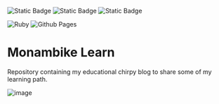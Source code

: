 <img alt="Static Badge" src="https://img.shields.io/badge/MONAMBIKE-%236c00fa?style=for-the-badge&label=MADE%20BY&labelColor=%23050505"> <img alt="Static Badge" src="https://img.shields.io/badge/MIT%20license-%236c00fa?style=for-the-badge&label=LICENSE&labelColor=%23050505">
<img alt="Static Badge" src="https://img.shields.io/badge/CHIRPY-%23701516?style=for-the-badge&label=MADE%20WITH&labelColor=050505">

![Ruby](https://img.shields.io/badge/ruby-%23CC342D.svg?style=for-the-badge&logo=ruby&logoColor=white)
![Github Pages](https://img.shields.io/badge/github%20pages-121013?style=for-the-badge&logo=github&logoColor=white)

# Monambike Learn

Repository containing my educational chirpy blog to share some of my learning path.

![image](https://github.com/monambike/monambike-learn/assets/35270174/a662defe-bc32-4349-9a83-99a540596d71)
